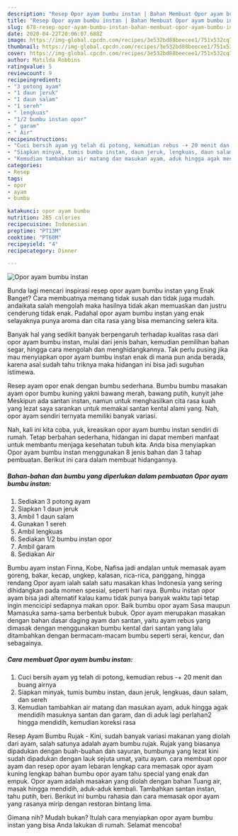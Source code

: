 ```yaml
---
description: "Resep Opor ayam bumbu instan | Bahan Membuat Opor ayam bumbu instan Yang Menggugah Selera"
title: "Resep Opor ayam bumbu instan | Bahan Membuat Opor ayam bumbu instan Yang Menggugah Selera"
slug: 678-resep-opor-ayam-bumbu-instan-bahan-membuat-opor-ayam-bumbu-instan-yang-menggugah-selera
date: 2020-04-22T20:06:07.688Z
image: https://img-global.cpcdn.com/recipes/3e532bd88beecee1/751x532cq70/opor-ayam-bumbu-instan-foto-resep-utama.jpg
thumbnail: https://img-global.cpcdn.com/recipes/3e532bd88beecee1/751x532cq70/opor-ayam-bumbu-instan-foto-resep-utama.jpg
cover: https://img-global.cpcdn.com/recipes/3e532bd88beecee1/751x532cq70/opor-ayam-bumbu-instan-foto-resep-utama.jpg
author: Matilda Robbins
ratingvalue: 5
reviewcount: 9
recipeingredient:
- "3 potong ayam"
- "1 daun jeruk"
- "1 daun salam"
- "1 sereh"
- " lengkuas"
- "1/2 bumbu instan opor"
- " garam"
- " Air"
recipeinstructions:
- "Cuci bersih ayam yg telah di potong, kemudian rebus -+ 20 menit dan buang airnya"
- "Siapkan minyak, tumis bumbu instan, daun jeruk, lengkuas, daun salam, dan sereh"
- "Kemudian tambahkan air matang dan masukan ayam, aduk hingga agak mendidih masuknya santan dan garam, dan di aduk lagi perlahan2 hingga mendidih, kemudian koreksi rasa"
categories:
- Resep
tags:
- opor
- ayam
- bumbu

katakunci: opor ayam bumbu 
nutrition: 285 calories
recipecuisine: Indonesian
preptime: "PT13M"
cooktime: "PT60M"
recipeyield: "4"
recipecategory: Dinner

---
```



![Opor ayam bumbu instan](https://img-global.cpcdn.com/recipes/3e532bd88beecee1/751x532cq70/opor-ayam-bumbu-instan-foto-resep-utama.jpg)

Bunda lagi mencari inspirasi resep opor ayam bumbu instan yang Enak Banget? Cara membuatnya memang tidak susah dan tidak juga mudah. andaikata salah mengolah maka hasilnya tidak akan memuaskan dan justru cenderung tidak enak. Padahal opor ayam bumbu instan yang enak selayaknya punya aroma dan cita rasa yang bisa memancing selera kita.

Banyak hal yang sedikit banyak berpengaruh terhadap kualitas rasa dari opor ayam bumbu instan, mulai dari jenis bahan, kemudian pemilihan bahan segar, hingga cara mengolah dan menghidangkannya. Tak perlu pusing jika mau menyiapkan opor ayam bumbu instan enak di mana pun anda berada, karena asal sudah tahu triknya maka hidangan ini bisa jadi suguhan istimewa.

Resep ayam opor enak dengan bumbu sederhana. Bumbu bumbu masakan ayam opor bumbu kuning yakni bawang merah, bawang putih, kunyit jahe Meskipun ada santan instan, namun untuk menghasilkan cita rasa kuah yang lezat saya sarankan untuk memakai santan kental alami yang. Nah, opor ayam sendiri ternyata memiliki banyak variasi.


Nah, kali ini kita coba, yuk, kreasikan opor ayam bumbu instan sendiri di rumah. Tetap berbahan sederhana, hidangan ini dapat memberi manfaat untuk membantu menjaga kesehatan tubuh kita. Anda bisa menyiapkan Opor ayam bumbu instan menggunakan 8 jenis bahan dan 3 tahap pembuatan. Berikut ini cara dalam membuat hidangannya.

<!--inarticleads1-->

##### Bahan-bahan dan bumbu yang diperlukan dalam pembuatan Opor ayam bumbu instan:

1. Sediakan 3 potong ayam
1. Siapkan 1 daun jeruk
1. Ambil 1 daun salam
1. Gunakan 1 sereh
1. Ambil  lengkuas
1. Sediakan 1/2 bumbu instan opor
1. Ambil  garam
1. Sediakan  Air


Bumbu ayam instan Finna, Kobe, Nafisa jadi andalan untuk memasak ayam goreng, bakar, kecap, ungkep, kalasan, rica-rica, panggang, hingga rendang Opor ayam ialah salah satu masakan khas Indonesia yang sering dihidangkan pada momen spesial, seperti hari raya. Bumbu instan opor ayam bisa jadi alternatif kalau kamu tidak punya banyak waktu tapi tetap ingin mencicipi sedapnya makan opor. Baik bumbu opor ayam Sasa maupun Mamasuka sama-sama berbentuk bubuk. Opor ayam merupakan masakan dengan bahan dasar daging ayam dan santan, yaitu ayam rebus yang dimasak dengan menggunakan bumbu kental dari santan yang lalu ditambahkan dengan bermacam-macam bumbu seperti serai, kencur, dan sebagainya. 

<!--inarticleads2-->

##### Cara membuat Opor ayam bumbu instan:

1. Cuci bersih ayam yg telah di potong, kemudian rebus -+ 20 menit dan buang airnya
1. Siapkan minyak, tumis bumbu instan, daun jeruk, lengkuas, daun salam, dan sereh
1. Kemudian tambahkan air matang dan masukan ayam, aduk hingga agak mendidih masuknya santan dan garam, dan di aduk lagi perlahan2 hingga mendidih, kemudian koreksi rasa


Resep Ayam Bumbu Rujak - Kini, sudah banyak variasi makanan yang diolah dari ayam, salah satunya adalah ayam bumbu rujak. Rujak yang biasanya dipadukan dengan buah-buahan dan sayuran, bumbunya yang lezat kini sudah dipadukan dengan lauk sejuta umat, yaitu ayam. cara membuat opor ayam dan resep opor ayam lebaran lengkap cara memasak opor ayam kuning lengkap bahan bumbu opor ayam tahu special yang enak dan empuk. Opor ayam adalah masakan yang diolah dengan bahan Tuang air, masak hingga mendidih, aduk-aduk kembali. Tambahkan santan instan, tahu putih, beri. Berikut ini bumbu rahasia dan cara memasak opor ayam yang rasanya mirip dengan restoran bintang lima. 

Gimana nih? Mudah bukan? Itulah cara menyiapkan opor ayam bumbu instan yang bisa Anda lakukan di rumah. Selamat mencoba!
